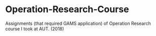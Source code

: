 # Operation-Research-Course
Assignments (that required GAMS application) of Operation Research course I took at AUT. (2018) 

